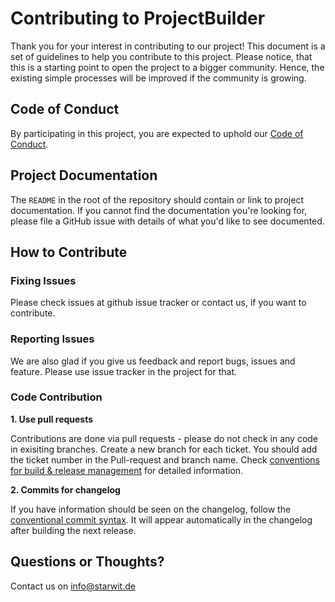 # Contributing to ProjectBuilder

Thank you for your interest in contributing to our project! This document is
a set of guidelines to help you contribute to this project. Please notice, that this is a starting point to open the project to a bigger community. Hence, the existing simple processes will be improved if the community is growing.

## Code of Conduct

By participating in this project, you are expected to uphold our [Code of
Conduct][code_of_conduct].

[code_of_conduct]: CODE_OF_CONDUCT.md


## Project Documentation

The `README` in the root of the repository should contain or link to project
documentation. If you cannot find the documentation you're looking for, please
file a GitHub issue with details of what you'd like to see documented.


## How to Contribute

### Fixing Issues
Please check issues at github issue tracker or contact us, if you want to contribute.

### Reporting Issues
We are also glad if you give us feedback and report bugs, issues and feature. Please use issue tracker in the project for that.

### Code Contribution
**1. Use pull requests**

Contributions are done via pull requests - please do not check in any code in exisiting branches. Create a new branch for each ticket. You should add the ticket number in the Pull-request and branch name. Check [conventions for build & release management][build_management] for detailed information.

[build_management]: docs/build-release-mgmt.md

**2. Commits for changelog**

If you have information should be seen on the changelog, follow the [conventional commit syntax](https://www.conventionalcommits.org/en/v1.0.0/). It will appear automatically in the changelog after building the next release.

## Questions or Thoughts?

Contact us on info@starwit.de
